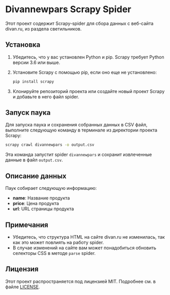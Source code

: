 # Divannewpars Scrapy Spider

Этот проект содержит Scrapy-spider для сбора данных с веб-сайта divan.ru, из раздела светильников.

## Установка

1. Убедитесь, что у вас установлен Python и pip. Scrapy требует Python версии 3.6 или выше.

2. Установите Scrapy с помощью pip, если оно еще не установлено:

   ```bash
   pip install scrapy
   ```

3. Клонируйте репозиторий проекта или создайте новый проект Scrapy и добавьте в него файл spider.

## Запуск паука

Для запуска паука и сохранения собранных данных в CSV файл, выполните следующую команду в терминале из директории проекта Scrapy:

```bash
scrapy crawl divannewpars -o output.csv
```

Эта команда запустит spider `divannewpars` и сохранит извлеченные данные в файл `output.csv`.

## Описание данных

Паук собирает следующую информацию:

- **name**: Название продукта
- **price**: Цена продукта
- **url**: URL страницы продукта

## Примечания

- Убедитесь, что структура HTML на сайте divan.ru не изменилась, так как это может повлиять на работу spider.
- В случае изменений на сайте вам может понадобиться обновить селекторы CSS в методе `parse` spider.

## Лицензия

Этот проект распространяется под лицензией MIT. Подробнее см. в файле [LICENSE](LICENSE).
 
